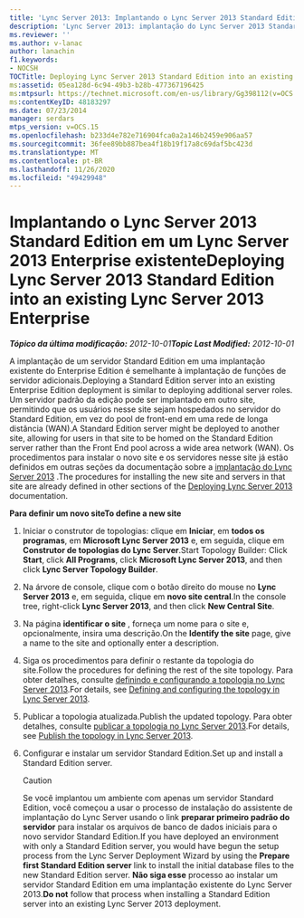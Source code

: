 ```yaml
---
title: 'Lync Server 2013: Implantando o Lync Server 2013 Standard Edition em um Lync Server 2013 Enterprise existente'
description: 'Lync Server 2013: implantação do Lync Server 2013 Standard Edition em um Lync Server 2013 Enterprise existente.'
ms.reviewer: ''
ms.author: v-lanac
author: lanachin
f1.keywords:
- NOCSH
TOCTitle: Deploying Lync Server 2013 Standard Edition into an existing Lync Server 2013 Enterprise
ms:assetid: 05ea128d-6c94-49b3-b28b-477367196425
ms:mtpsurl: https://technet.microsoft.com/en-us/library/Gg398112(v=OCS.15)
ms:contentKeyID: 48183297
ms.date: 07/23/2014
manager: serdars
mtps_version: v=OCS.15
ms.openlocfilehash: b233d4e782e716904fca0a2a146b2459e906aa57
ms.sourcegitcommit: 36fee89bb887bea4f18b19f17a8c69daf5bc423d
ms.translationtype: MT
ms.contentlocale: pt-BR
ms.lasthandoff: 11/26/2020
ms.locfileid: "49429948"
---
```

# <a name="deploying-lync-server-2013-standard-edition-into-an-existing-lync-server-2013-enterprise"></a><span data-ttu-id="bcfd1-103">Implantando o Lync Server 2013 Standard Edition em um Lync Server 2013 Enterprise existente</span><span class="sxs-lookup"><span data-stu-id="bcfd1-103">Deploying Lync Server 2013 Standard Edition into an existing Lync Server 2013 Enterprise</span></span>

<div data-xmlns="http://www.w3.org/1999/xhtml">

<div class="topic" data-xmlns="http://www.w3.org/1999/xhtml" data-msxsl="urn:schemas-microsoft-com:xslt" data-cs="https://msdn.microsoft.com/">

<div data-asp="https://msdn2.microsoft.com/asp">



</div>

<div id="mainSection">

<div id="mainBody"><span data-ttu-id="bcfd1-104">

<span> </span></span><span class="sxs-lookup"><span data-stu-id="bcfd1-104">

<span> </span></span></span>

<span data-ttu-id="bcfd1-105">_**Tópico da última modificação:** 2012-10-01_</span><span class="sxs-lookup"><span data-stu-id="bcfd1-105">_**Topic Last Modified:** 2012-10-01_</span></span>

<span data-ttu-id="bcfd1-106">A implantação de um servidor Standard Edition em uma implantação existente do Enterprise Edition é semelhante à implantação de funções de servidor adicionais.</span><span class="sxs-lookup"><span data-stu-id="bcfd1-106">Deploying a Standard Edition server into an existing Enterprise Edition deployment is similar to deploying additional server roles.</span></span> <span data-ttu-id="bcfd1-107">Um servidor padrão da edição pode ser implantado em outro site, permitindo que os usuários nesse site sejam hospedados no servidor do Standard Edition, em vez do pool de front-end em uma rede de longa distância (WAN).</span><span class="sxs-lookup"><span data-stu-id="bcfd1-107">A Standard Edition server might be deployed to another site, allowing for users in that site to be homed on the Standard Edition server rather than the Front End pool across a wide area network (WAN).</span></span> <span data-ttu-id="bcfd1-108">Os procedimentos para instalar o novo site e os servidores nesse site já estão definidos em outras seções da documentação sobre a [implantação do Lync Server 2013](lync-server-2013-deploying-lync-server.md) .</span><span class="sxs-lookup"><span data-stu-id="bcfd1-108">The procedures for installing the new site and servers in that site are already defined in other sections of the [Deploying Lync Server 2013](lync-server-2013-deploying-lync-server.md) documentation.</span></span>

<div id="sectionSection0" class="section">

<span data-ttu-id="bcfd1-109">**Para definir um novo site**</span><span class="sxs-lookup"><span data-stu-id="bcfd1-109">**To define a new site**</span></span>

1.  <span data-ttu-id="bcfd1-110">Iniciar o construtor de topologias: clique em **Iniciar**, em **todos os programas**, em **Microsoft Lync Server 2013** e, em seguida, clique em **Construtor de topologias do Lync Server**.</span><span class="sxs-lookup"><span data-stu-id="bcfd1-110">Start Topology Builder: Click **Start**, click **All Programs**, click **Microsoft Lync Server 2013**, and then click **Lync Server Topology Builder**.</span></span>

2.  <span data-ttu-id="bcfd1-111">Na árvore de console, clique com o botão direito do mouse no **Lync Server 2013** e, em seguida, clique em **novo site central**.</span><span class="sxs-lookup"><span data-stu-id="bcfd1-111">In the console tree, right-click **Lync Server 2013**, and then click **New Central Site**.</span></span>

3.  <span data-ttu-id="bcfd1-112">Na página **identificar o site** , forneça um nome para o site e, opcionalmente, insira uma descrição.</span><span class="sxs-lookup"><span data-stu-id="bcfd1-112">On the **Identify the site** page, give a name to the site and optionally enter a description.</span></span>

4.  <span data-ttu-id="bcfd1-113">Siga os procedimentos para definir o restante da topologia do site.</span><span class="sxs-lookup"><span data-stu-id="bcfd1-113">Follow the procedures for defining the rest of the site topology.</span></span> <span data-ttu-id="bcfd1-114">Para obter detalhes, consulte [definindo e configurando a topologia no Lync Server 2013](lync-server-2013-defining-and-configuring-the-topology.md).</span><span class="sxs-lookup"><span data-stu-id="bcfd1-114">For details, see [Defining and configuring the topology in Lync Server 2013](lync-server-2013-defining-and-configuring-the-topology.md).</span></span>

5.  <span data-ttu-id="bcfd1-115">Publicar a topologia atualizada.</span><span class="sxs-lookup"><span data-stu-id="bcfd1-115">Publish the updated topology.</span></span> <span data-ttu-id="bcfd1-116">Para obter detalhes, consulte [publicar a topologia no Lync Server 2013](lync-server-2013-publish-the-topology.md).</span><span class="sxs-lookup"><span data-stu-id="bcfd1-116">For details, see [Publish the topology in Lync Server 2013](lync-server-2013-publish-the-topology.md).</span></span>

6.  <span data-ttu-id="bcfd1-117">Configurar e instalar um servidor Standard Edition.</span><span class="sxs-lookup"><span data-stu-id="bcfd1-117">Set up and install a Standard Edition server.</span></span>
    
    <div>
    

    > [!Caution]  
    > <span data-ttu-id="bcfd1-118">Se você implantou um ambiente com apenas um servidor Standard Edition, você começou a usar o processo de instalação do assistente de implantação do Lync Server usando o link <STRONG>preparar primeiro padrão do servidor</STRONG> para instalar os arquivos de banco de dados iniciais para o novo servidor Standard Edition.</span><span class="sxs-lookup"><span data-stu-id="bcfd1-118">If you have deployed an environment with only a Standard Edition server, you would have begun the setup process from the Lync Server Deployment Wizard by using the <STRONG>Prepare first Standard Edition server</STRONG> link to install the initial database files to the new Standard Edition server.</span></span> <span data-ttu-id="bcfd1-119"><STRONG>Não siga esse</STRONG> processo ao instalar um servidor Standard Edition em uma implantação existente do Lync Server 2013.</span><span class="sxs-lookup"><span data-stu-id="bcfd1-119"><STRONG>Do not</STRONG> follow that process when installing a Standard Edition server into an existing Lync Server 2013 deployment.</span></span>

    
    <span data-ttu-id="bcfd1-120"></div>

</div>

</div>

<span> </span>

</div>

</div>

</span><span class="sxs-lookup"><span data-stu-id="bcfd1-120"></div>

</div>

</div>

<span> </span>

</div>

</div>

</span></span></div>

